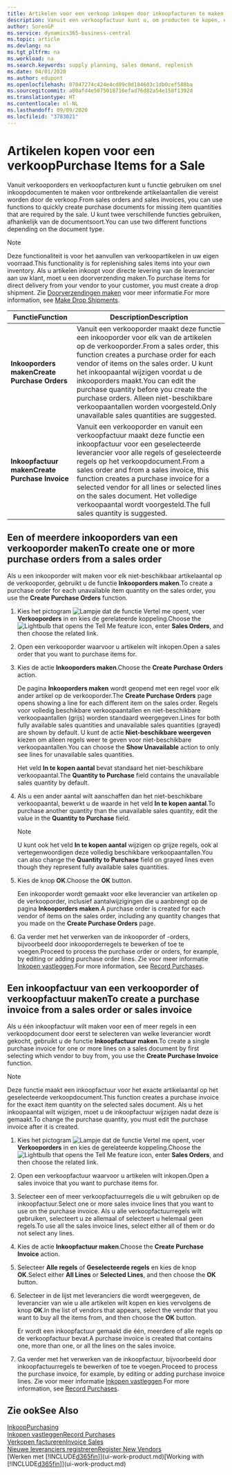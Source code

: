 ```yaml
---
title: Artikelen voor een verkoop inkopen door inkoopfacturen te maken | Microsoft Docs
description: Vanuit een verkoopfactuur kunt u, om producten te kopen, een inkoopfactuur maken voor een leverancier.
author: SorenGP
ms.service: dynamics365-business-central
ms.topic: article
ms.devlang: na
ms.tgt_pltfrm: na
ms.workload: na
ms.search.keywords: supply planning, sales demand, replenish
ms.date: 04/01/2020
ms.author: edupont
ms.openlocfilehash: 07047274c424e4cd09c0d184603c1db0cef588ba
ms.sourcegitcommit: a80afd4e5075018716efad76d82a54e158f1392d
ms.translationtype: HT
ms.contentlocale: nl-NL
ms.lasthandoff: 09/09/2020
ms.locfileid: "3783021"
---
```

# <a name="purchase-items-for-a-sale"></a><span data-ttu-id="704da-103">Artikelen kopen voor een verkoop</span><span class="sxs-lookup"><span data-stu-id="704da-103">Purchase Items for a Sale</span></span>
<span data-ttu-id="704da-104">Vanuit verkooporders en verkoopfacturen kunt u functie gebruiken om snel inkoopdocumenten te maken voor ontbrekende artikelaantallen die vereist worden door de verkoop.</span><span class="sxs-lookup"><span data-stu-id="704da-104">From sales orders and sales invoices, you can use functions to quickly create purchase documents for missing item quantities that are required by the sale.</span></span> <span data-ttu-id="704da-105">U kunt twee verschillende functies gebruiken, afhankelijk van de documentsoort.</span><span class="sxs-lookup"><span data-stu-id="704da-105">You can use two different functions depending on the document type.</span></span>

> [!Note]
> <span data-ttu-id="704da-106">Deze functionaliteit is voor het aanvullen van verkoopartikelen in uw eigen voorraad.</span><span class="sxs-lookup"><span data-stu-id="704da-106">This functionality is for replenishing sales items into your own inventory.</span></span> <span data-ttu-id="704da-107">Als u artikelen inkoopt voor directe levering van de leverancier aan uw klant, moet u een doorverzending maken.</span><span class="sxs-lookup"><span data-stu-id="704da-107">To purchase items for direct delivery from your vendor to your customer, you must create a drop shipment.</span></span> <span data-ttu-id="704da-108">Zie [Doorverzendingen maken](sales-how-drop-shipment.md) voor meer informatie.</span><span class="sxs-lookup"><span data-stu-id="704da-108">For more information, see [Make Drop Shipments](sales-how-drop-shipment.md).</span></span>   

|<span data-ttu-id="704da-109">Functie</span><span class="sxs-lookup"><span data-stu-id="704da-109">Function</span></span>|<span data-ttu-id="704da-110">Description</span><span class="sxs-lookup"><span data-stu-id="704da-110">Description</span></span>|
|--------|-----------|
|<span data-ttu-id="704da-111">**Inkooporders maken**</span><span class="sxs-lookup"><span data-stu-id="704da-111">**Create Purchase Orders**</span></span>|<span data-ttu-id="704da-112">Vanuit een verkooporder maakt deze functie een inkooporder voor elk van de artikelen op de verkooporder.</span><span class="sxs-lookup"><span data-stu-id="704da-112">From a sales order, this function creates a purchase order for each vendor of items on the sales order.</span></span> <span data-ttu-id="704da-113">U kunt het inkoopaantal wijzigen voordat u de inkooporders maakt.</span><span class="sxs-lookup"><span data-stu-id="704da-113">You can edit the purchase quantity before you create the purchase orders.</span></span> <span data-ttu-id="704da-114">Alleen niet-beschikbare verkoopaantallen worden voorgesteld.</span><span class="sxs-lookup"><span data-stu-id="704da-114">Only unavailable sales quantities are suggested.</span></span>
|<span data-ttu-id="704da-115">**Inkoopfactuur maken**</span><span class="sxs-lookup"><span data-stu-id="704da-115">**Create Purchase Invoice**</span></span>|<span data-ttu-id="704da-116">Vanuit een verkooporder en vanuit een verkoopfactuur maakt deze functie een inkoopfactuur voor een geselecteerde leverancier voor alle regels of geselecteerde regels op het verkoopdocument.</span><span class="sxs-lookup"><span data-stu-id="704da-116">From a sales order and from a sales invoice, this function creates a purchase invoice for a selected vendor for all lines or selected lines on the sales document.</span></span> <span data-ttu-id="704da-117">Het volledige verkoopaantal wordt voorgesteld.</span><span class="sxs-lookup"><span data-stu-id="704da-117">The full sales quantity is suggested.</span></span>|

## <a name="to-create-one-or-more-purchase-orders-from-a-sales-order"></a><span data-ttu-id="704da-118">Een of meerdere inkooporders van een verkooporder maken</span><span class="sxs-lookup"><span data-stu-id="704da-118">To create one or more purchase orders from a sales order</span></span>
<span data-ttu-id="704da-119">Als u een inkooporder wilt maken voor elk niet-beschikbaar artikelaantal op de verkooporder, gebruikt u de functie **Inkooporders maken**.</span><span class="sxs-lookup"><span data-stu-id="704da-119">To create a purchase order for each unavailable item quantity on the sales order, you use the **Create Purchase Orders** function.</span></span>

1. <span data-ttu-id="704da-120">Kies het pictogram ![Lampje dat de functie Vertel me opent](media/ui-search/search_small.png "Vertel me wat u wilt doen"), voer **Verkooporders** in en kies de gerelateerde koppeling.</span><span class="sxs-lookup"><span data-stu-id="704da-120">Choose the ![Lightbulb that opens the Tell Me feature](media/ui-search/search_small.png "Tell me what you want to do") icon, enter **Sales Orders**, and then choose the related link.</span></span>
2. <span data-ttu-id="704da-121">Open een verkooporder waarvoor u artikelen wilt inkopen.</span><span class="sxs-lookup"><span data-stu-id="704da-121">Open a sales order that you want to purchase items for.</span></span>
3. <span data-ttu-id="704da-122">Kies de actie **Inkooporders maken**.</span><span class="sxs-lookup"><span data-stu-id="704da-122">Choose the **Create Purchase Orders** action.</span></span>

    <span data-ttu-id="704da-123">De pagina **Inkooporders maken** wordt geopend met een regel voor elk ander artikel op de verkooporder.</span><span class="sxs-lookup"><span data-stu-id="704da-123">The **Create Purchase Orders** page opens showing a line for each different item on the sales order.</span></span> <span data-ttu-id="704da-124">Regels voor volledig beschikbare verkoopaantallen en niet-beschikbare verkoopaantallen (grijs) worden standaard weergegeven.</span><span class="sxs-lookup"><span data-stu-id="704da-124">Lines for both fully available sales quantities and unavailable sales quantities (grayed) are shown by default.</span></span> <span data-ttu-id="704da-125">U kunt de actie **Niet-beschikbare weergeven** kiezen om alleen regels weer te geven voor niet-beschikbare verkoopaantallen.</span><span class="sxs-lookup"><span data-stu-id="704da-125">You can choose the **Show Unavailable** action to only see lines for unavailable sales quantities.</span></span>

    <span data-ttu-id="704da-126">Het veld **In te kopen aantal** bevat standaard het niet-beschikbare verkoopaantal.</span><span class="sxs-lookup"><span data-stu-id="704da-126">The **Quantity to Purchase** field contains the unavailable sales quantity by default.</span></span>
4. <span data-ttu-id="704da-127">Als u een ander aantal wilt aanschaffen dan het niet-beschikbare verkoopaantal, bewerkt u de waarde in het veld **In te kopen aantal**.</span><span class="sxs-lookup"><span data-stu-id="704da-127">To purchase another quantity than the unavailable sales quantity, edit the value in the **Quantity to Purchase** field.</span></span>

    > [!NOTE]  
    >   <span data-ttu-id="704da-128">U kunt ook het veld **In te kopen aantal** wijzigen op grijze regels, ook al vertegenwoordigen deze volledig beschikbare verkoopaantallen.</span><span class="sxs-lookup"><span data-stu-id="704da-128">You can also change the **Quantity to Purchase** field on grayed lines even though they represent fully available sales quantities.</span></span>
5. <span data-ttu-id="704da-129">Kies de knop **OK**.</span><span class="sxs-lookup"><span data-stu-id="704da-129">Choose the **OK** button.</span></span>

    <span data-ttu-id="704da-130">Een inkooporder wordt gemaakt voor elke leverancier van artikelen op de verkooporder, inclusief aantalwijzigingen die u aanbrengt op de pagina **Inkooporders maken**.</span><span class="sxs-lookup"><span data-stu-id="704da-130">A purchase order is created for each vendor of items on the sales order, including any quantity changes that you made on the **Create Purchase Orders** page.</span></span>
7. <span data-ttu-id="704da-131">Ga verder met het verwerken van de inkooporder of -orders, bijvoorbeeld door inkooporderregels te bewerken of toe te voegen.</span><span class="sxs-lookup"><span data-stu-id="704da-131">Proceed to process the purchase order or orders, for example, by editing or adding purchase order lines.</span></span> <span data-ttu-id="704da-132">Zie voor meer informatie [Inkopen vastleggen](purchasing-how-record-purchases.md).</span><span class="sxs-lookup"><span data-stu-id="704da-132">For more information, see [Record Purchases](purchasing-how-record-purchases.md).</span></span>


## <a name="to-create-a-purchase-invoice-from-a-sales-order-or-sales-invoice"></a><span data-ttu-id="704da-133">Een inkoopfactuur van een verkooporder of verkoopfactuur maken</span><span class="sxs-lookup"><span data-stu-id="704da-133">To create a purchase invoice from a sales order or sales invoice</span></span>
<span data-ttu-id="704da-134">Als u één inkoopfactuur wilt maken voor een of meer regels in een verkoopdocument door eerst te selecteren van welke leverancier wordt gekocht, gebruikt u de functie **Inkoopfactuur maken**.</span><span class="sxs-lookup"><span data-stu-id="704da-134">To create a single purchase invoice for one or more lines on a sales document by first selecting which vendor to buy from, you use the **Create Purchase Invoice** function.</span></span>

> [!NOTE]  
>   <span data-ttu-id="704da-135">Deze functie maakt een inkoopfactuur voor het exacte artikelaantal op het geselecteerde verkoopdocument.</span><span class="sxs-lookup"><span data-stu-id="704da-135">This function creates a purchase invoice for the exact item quantity on the selected sales document.</span></span> <span data-ttu-id="704da-136">Als u het inkoopaantal wilt wijzigen, moet u de inkoopfactuur wijzigen nadat deze is gemaakt.</span><span class="sxs-lookup"><span data-stu-id="704da-136">To change the purchase quantity, you must edit the purchase invoice after it is created.</span></span>  

1. <span data-ttu-id="704da-137">Kies het pictogram ![Lampje dat de functie Vertel me opent](media/ui-search/search_small.png "Vertel me wat u wilt doen"), voer **Verkooporders** in en kies de gerelateerde koppeling.</span><span class="sxs-lookup"><span data-stu-id="704da-137">Choose the ![Lightbulb that opens the Tell Me feature](media/ui-search/search_small.png "Tell me what you want to do") icon, enter **Sales Orders**, and then choose the related link.</span></span>
2. <span data-ttu-id="704da-138">Open een verkoopfactuur waarvoor u artikelen wilt inkopen.</span><span class="sxs-lookup"><span data-stu-id="704da-138">Open a sales invoice that you want to purchase items for.</span></span>
3. <span data-ttu-id="704da-139">Selecteer een of meer verkoopfactuurregels die u wilt gebruiken op de inkoopfactuur.</span><span class="sxs-lookup"><span data-stu-id="704da-139">Select one or more sales invoice lines that you want to use on the purchase invoice.</span></span> <span data-ttu-id="704da-140">Als u alle verkoopfactuurregels wilt gebruiken, selecteert u ze allemaal of selecteert u helemaal geen regels.</span><span class="sxs-lookup"><span data-stu-id="704da-140">To use all the sales invoice lines, select either all of them or do not select any lines.</span></span>
4. <span data-ttu-id="704da-141">Kies de actie **Inkoopfactuur maken**.</span><span class="sxs-lookup"><span data-stu-id="704da-141">Choose the **Create Purchase Invoice** action.</span></span>
5. <span data-ttu-id="704da-142">Selecteer **Alle regels** of **Geselecteerde regels** en kies de knop **OK**.</span><span class="sxs-lookup"><span data-stu-id="704da-142">Select either **All Lines** or **Selected Lines**, and then choose the **OK** button.</span></span>  
6. <span data-ttu-id="704da-143">Selecteer in de lijst met leveranciers die wordt weergegeven, de leverancier van wie u alle artikelen wilt kopen en kies vervolgens de knop **OK**.</span><span class="sxs-lookup"><span data-stu-id="704da-143">In the list of vendors that appears, select the vendor that you want to buy all the items from, and then choose the **OK** button.</span></span>

    <span data-ttu-id="704da-144">Er wordt een inkoopfactuur gemaakt die één, meerdere of alle regels op de verkoopfactuur bevat.</span><span class="sxs-lookup"><span data-stu-id="704da-144">A purchase invoice is created that contains one, more than one, or all the lines on the sales invoice.</span></span>
7. <span data-ttu-id="704da-145">Ga verder met het verwerken van de inkoopfactuur, bijvoorbeeld door inkoopfactuurregels te bewerken of toe te voegen.</span><span class="sxs-lookup"><span data-stu-id="704da-145">Proceed to process the purchase invoice, for example, by editing or adding purchase invoice lines.</span></span> <span data-ttu-id="704da-146">Zie voor meer informatie [Inkopen vastleggen](purchasing-how-record-purchases.md).</span><span class="sxs-lookup"><span data-stu-id="704da-146">For more information, see [Record Purchases](purchasing-how-record-purchases.md).</span></span>

## <a name="see-also"></a><span data-ttu-id="704da-147">Zie ook</span><span class="sxs-lookup"><span data-stu-id="704da-147">See Also</span></span>
[<span data-ttu-id="704da-148">Inkoop</span><span class="sxs-lookup"><span data-stu-id="704da-148">Purchasing</span></span>](purchasing-manage-purchasing.md)  
[<span data-ttu-id="704da-149">Inkopen vastleggen</span><span class="sxs-lookup"><span data-stu-id="704da-149">Record Purchases</span></span>](purchasing-how-record-purchases.md)  
[<span data-ttu-id="704da-150">Verkopen factureren</span><span class="sxs-lookup"><span data-stu-id="704da-150">Invoice Sales</span></span>](sales-how-invoice-sales.md)  
[<span data-ttu-id="704da-151">Nieuwe leveranciers registreren</span><span class="sxs-lookup"><span data-stu-id="704da-151">Register New Vendors</span></span>](purchasing-how-register-new-vendors.md)  
<span data-ttu-id="704da-152">[Werken met [!INCLUDE[d365fin](includes/d365fin_md.md)]](ui-work-product.md)</span><span class="sxs-lookup"><span data-stu-id="704da-152">[Working with [!INCLUDE[d365fin](includes/d365fin_md.md)]](ui-work-product.md)</span></span>
